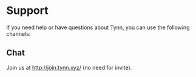 # Support

If you need help or have questions about Tynn, you can use the following
channels:

## Chat

Join us at http://join.tynn.xyz/ (no need for invite).
